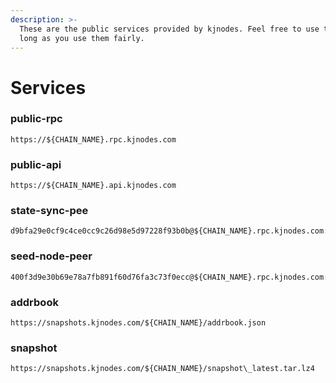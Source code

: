 ```yaml
---
description: >-
  These are the public services provided by kjnodes. Feel free to use them as
  long as you use them fairly.
---
```


# Services

### public-rpc

```
https://${CHAIN_NAME}.rpc.kjnodes.com
```

### public-api

```
https://${CHAIN_NAME}.api.kjnodes.com
```

### state-sync-pee

```
d9bfa29e0cf9c4ce0cc9c26d98e5d97228f93b0b@${CHAIN_NAME}.rpc.kjnodes.com:${CHAIN_PORT}656
```

### seed-node-peer

```
400f3d9e30b69e78a7fb891f60d76fa3c73f0ecc@${CHAIN_NAME}.rpc.kjnodes.com:${CHAIN_PORT}659
```

### addrbook

```
https://snapshots.kjnodes.com/${CHAIN_NAME}/addrbook.json
```

### snapshot

```
https://snapshots.kjnodes.com/${CHAIN_NAME}/snapshot\_latest.tar.lz4
```

